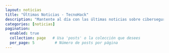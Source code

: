 ```yaml
---
layout: noticias
title: "Últimas Noticias - TecnoHack"
description: "Mantente al día con las últimas noticias sobre ciberseguridad y tecnología en TecnoHack. Descubre análisis, guías y tendencias en el mundo digital."
categories: [noticias]
pagination:
  enabled: true
  collection: page   # Usa 'posts' o la colección que desees
  per_page: 5         # Número de posts por página
---
```

